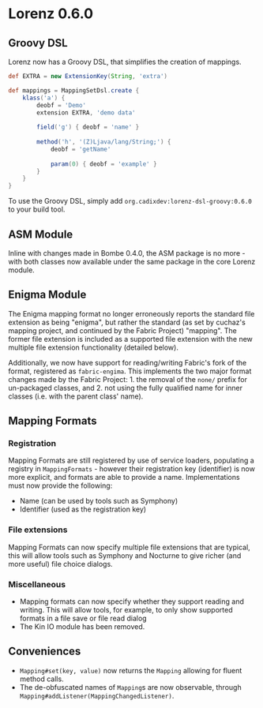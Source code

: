 Lorenz 0.6.0
============

## Groovy DSL

Lorenz now has a Groovy DSL, that simplifies the creation of mappings.

```groovy
def EXTRA = new ExtensionKey(String, 'extra')

def mappings = MappingSetDsl.create {
    klass('a') {
        deobf = 'Demo'
        extension EXTRA, 'demo data'
        
        field('g') { deobf = 'name' }
        
        method('h', '(Z)Ljava/lang/String;') {
            deobf = 'getName'
            
            param(0) { deobf = 'example' }
        }
    }
}
```

To use the Groovy DSL, simply add `org.cadixdev:lorenz-dsl-groovy:0.6.0` to your build
tool.

## ASM Module

Inline with changes made in Bombe 0.4.0, the ASM package is no more - with both classes
now available under the same package in the core Lorenz module.

## Enigma Module

The Enigma mapping format no longer erroneously reports the standard file extension as
being "enigma", but rather the standard (as set by cuchaz's mapping project, and continued
by the Fabric Project) "mapping". The former file extension is included as a supported file
extension with the new multiple file extension functionality (detailed below).

Additionally, we now have support for reading/writing Fabric's fork of the format,
registered as `fabric-engima`. This implements the two major format changes made by the
Fabric Project: 1. the removal of the `none/` prefix for un-packaged classes, and 2. not using
the fully qualified name for inner classes (i.e. with the parent class' name).

## Mapping Formats

### Registration

Mapping Formats are still registered by use of service loaders, populating a registry in
`MappingFormats` - however their registration key (identifier) is now more explicit, and
formats are able to provide a name. Implementations must now provide the following:
- Name (can be used by tools such as Symphony)
- Identifier (used as the registration key)

### File extensions

Mapping Formats can now specify multiple file extensions that are typical, this will allow
tools such as Symphony and Nocturne to give richer (and more useful) file choice dialogs.

### Miscellaneous

- Mapping formats can now specify whether they support reading and writing. This will allow
  tools, for example, to only show supported formats in a file save or file read dialog
- The Kin IO module has been removed.

## Conveniences

- `Mapping#set(key, value)` now returns the `Mapping` allowing for fluent method calls.
- The de-obfuscated names of `Mapping`s are now observable, through
  `Mapping#addListener(MappingChangedListener)`.
